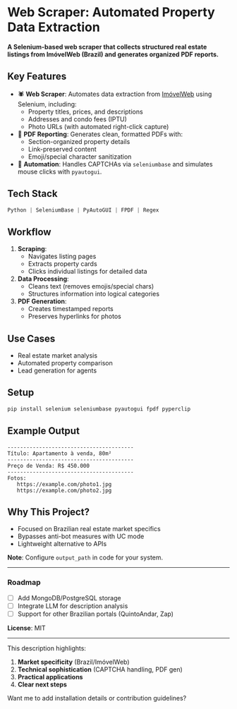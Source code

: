 # **Web Scraper: Automated Property Data Extraction**  
**A Selenium-based web scraper that collects structured real estate listings from ImóvelWeb (Brazil) and generates organized PDF reports.**

## **Key Features**  
- 🕷️ **Web Scraper**: Automates data extraction from [ImóvelWeb](https://www.imovelweb.com.br) using Selenium, including:  
  - Property titles, prices, and descriptions  
  - Addresses and condo fees (IPTU)  
  - Photo URLs (with automated right-click capture)  
- 📄 **PDF Reporting**: Generates clean, formatted PDFs with:  
  - Section-organized property details  
  - Link-preserved content  
  - Emoji/special character sanitization  
- 🤖 **Automation**: Handles CAPTCHAs via `seleniumbase` and simulates mouse clicks with `pyautogui`.  

## **Tech Stack**  
```python
Python | SeleniumBase | PyAutoGUI | FPDF | Regex
```  

## **Workflow**  
1. **Scraping**:  
   - Navigates listing pages  
   - Extracts property cards  
   - Clicks individual listings for detailed data  
2. **Data Processing**:  
   - Cleans text (removes emojis/special chars)  
   - Structures information into logical categories  
3. **PDF Generation**:  
   - Creates timestamped reports  
   - Preserves hyperlinks for photos  

## **Use Cases**  
- Real estate market analysis  
- Automated property comparison  
- Lead generation for agents  

## **Setup**  
```bash
pip install selenium seleniumbase pyautogui fpdf pyperclip
```  

## **Example Output**  
```text
----------------------------------------
Título: Apartamento à venda, 80m²  
----------------------------------------
Preço de Venda: R$ 450.000  
----------------------------------------
Fotos:  
   https://example.com/photo1.jpg  
   https://example.com/photo2.jpg  
```  

## **Why This Project?**  
- Focused on Brazilian real estate market specifics  
- Bypasses anti-bot measures with UC mode  
- Lightweight alternative to APIs  

**Note**: Configure `output_path` in code for your system.  

---

### **Roadmap**  
- [ ] Add MongoDB/PostgreSQL storage  
- [ ] Integrate LLM for description analysis  
- [ ] Support for other Brazilian portals (QuintoAndar, Zap)  

**License**: MIT  

---

This description highlights:  
1. **Market specificity** (Brazil/ImóvelWeb)  
2. **Technical sophistication** (CAPTCHA handling, PDF gen)  
3. **Practical applications**  
4. **Clear next steps**  

Want me to add installation details or contribution guidelines?
